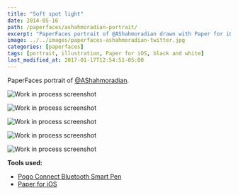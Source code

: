 ```yaml
---
title: "Soft spot light"
date: 2014-05-16
path: /paperfaces/ashahmoradian-portrait/
excerpt: "PaperFaces portrait of @AShahmoradian drawn with Paper for iOS on an iPad."
image: ../../images/paperfaces-ashahmoradian-twitter.jpg
categories: [paperfaces]
tags: [portrait, illustration, Paper for iOS, black and white]
last_modified_at: 2017-01-17T12:54:51-05:00
---
```


PaperFaces portrait of [@AShahmoradian](https://twitter.com/AShahmoradian).

![Work in process screenshot](../../images/paperfaces-ashahmoradian-process-1-lg.jpg)

![Work in process screenshot](../../images/paperfaces-ashahmoradian-process-2-lg.jpg)

![Work in process screenshot](../../images/paperfaces-ashahmoradian-process-3-lg.jpg)

![Work in process screenshot](../../images/paperfaces-ashahmoradian-process-4-lg.jpg)

![Work in process screenshot](../../images/paperfaces-ashahmoradian-process-5-lg.jpg)

**Tools used:**

- [Pogo Connect Bluetooth Smart Pen](https://www.amazon.com/gp/product/B009K448L4/ref=as_li_ss_tl?ie=UTF8&camp=1789&creative=390957&creativeASIN=B009K448L4&linkCode=as2&tag=mademist-20)
- [Paper for iOS](https://paper.bywetransfer.com/)

